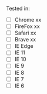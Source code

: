 

Tested in:

- [ ] Chrome xx
- [ ] FireFox xx
- [ ] Safari xx
- [ ] Brave xx
- [ ] IE Edge
- [ ] IE 11
- [ ] IE 10
- [ ] IE 9
- [ ] IE 8
- [ ] IE 7
- [ ] IE 6
